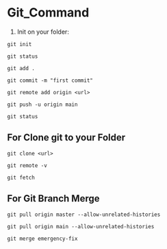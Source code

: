 # Git_Command

1. Init on your folder:
```
git init
```     
```
git status 
```
```
git add . 
```
```
git commit -m "first commit"
```
```
git remote add origin <url>
```
```
git push -u origin main
```
```
git status 
```
## For Clone git to your Folder
```
git clone <url>
```
```
git remote -v
```
```
git fetch
```
## For Git Branch Merge
```
git pull origin master --allow-unrelated-histories
```
```
git pull origin main --allow-unrelated-histories
```
```
git merge emergency-fix
```

